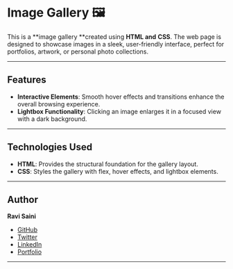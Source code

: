 # Image Gallery 🖼️

This is a \*\*image gallery \*\*created using **HTML and** **CSS**. The web page is designed to showcase images in a sleek, user-friendly interface, perfect for portfolios, artwork, or personal photo collections.

---

## Features

- **Interactive Elements**: Smooth hover effects and transitions enhance the overall browsing experience.
- **Lightbox Functionality**: Clicking an image enlarges it in a focused view with a dark background.

---

## Technologies Used

- **HTML**: Provides the structural foundation for the gallery layout.
- **CSS**: Styles the gallery with flex, hover effects, and lightbox elements.

---

## Author

**Ravi Saini**

- [GitHub](https://github.com/mr-ravikumar)
- [Twitter](https://twitter.com/mrravikumar0)
- [LinkedIn](https://linkedin.com/in/mrravikumar)
- [Portfolio](https://www.mrravikumar.com)

---
